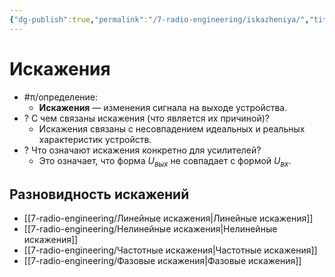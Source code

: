 ```yaml
---
{"dg-publish":true,"permalink":"/7-radio-engineering/iskazheniya/","title":"Искажения"}
---
```



# Искажения

- #π/определение:
	- **Искажения** — изменения сигнала на выходе устройства.
- ? С чем связаны искажения (что является их причиной)?
	- Искажения связаны с несовпадением идеальных и реальных характеристик устройств.
- ? Что означают искажения конкретно для усилителей?
	- Это означает, что форма $U_{вых}$ не совпадает с формой $U_{вх}$.

## Разновидность искажений

- [[7-radio-engineering/Линейные искажения\|Линейные искажения]]
- [[7-radio-engineering/Нелинейные искажения\|Нелинейные искажения]]
- [[7-radio-engineering/Частотные искажения\|Частотные искажения]]
- [[7-radio-engineering/Фазовые искажения\|Фазовые искажения]]
